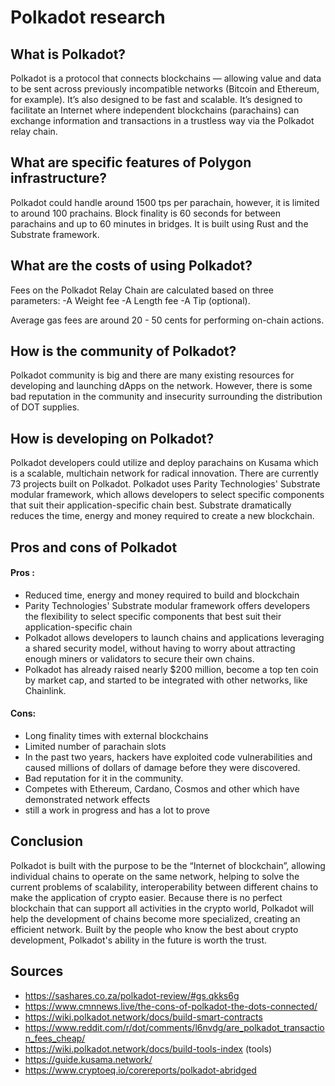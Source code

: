 # Polkadot research

## What is Polkadot?

Polkadot is a protocol that connects blockchains — allowing value and data to be sent across previously incompatible networks (Bitcoin and Ethereum, for example). It’s also designed to be fast and scalable. It’s designed to facilitate an Internet where independent blockchains (parachains) can exchange information and transactions in a trustless way via the Polkadot relay chain.

## What are specific features of Polygon infrastructure?

Polkadot could handle around 1500 tps per parachain, however, it is limited to around 100 prachains. Block finality is 60 seconds for between parachains and up to 60 minutes in bridges. It is built using Rust and the Substrate framework.

## What are the costs of using Polkadot?
Fees on the Polkadot Relay Chain are calculated based on three parameters:
-A Weight fee
-A Length fee
-A Tip (optional).

Average gas fees are around 20 - 50 cents for performing on-chain actions.

## How is the community of Polkadot?

Polkadot community is big and there are many existing resources for developing and launching dApps on the network. However, there is some bad reputation in the community and insecurity surrounding the distribution of DOT supplies.

## How is developing on Polkadot?

Polkadot developers could utilize and deploy parachains on Kusama which is a scalable, multichain network for radical innovation. There are currently 73 projects built on Polkadot. Polkadot uses Parity Technologies' Substrate modular framework, which allows developers to select specific components that suit their application-specific chain best. Substrate dramatically reduces the time, energy and money required to create a new blockchain.

## Pros and cons of Polkadot

#### Pros :

- Reduced time, energy and money required to build and blockchain
- Parity Technologies' Substrate modular framework offers developers the flexibility to select specific components that best suit their application-specific chain
- Polkadot allows developers to launch chains and applications leveraging a shared security model, without having to worry about attracting enough miners or validators to secure their own chains.
- Polkadot has already raised nearly $200 million, become a top ten coin by market cap, and started to be integrated with other networks, like Chainlink.

#### Cons:

- Long finality times with external blockchains
- Limited number of parachain slots
- In the past two years, hackers have exploited code vulnerabilities and caused millions of dollars of damage before they were discovered.
- Bad reputation for it in the community.
- Competes with Ethereum, Cardano, Cosmos and other which have demonstrated network effects
- still a work in progress and has a lot to prove

## Conclusion

Polkadot is built with the purpose to be the “Internet of blockchain”, allowing individual chains to operate on the same network, helping to solve the current problems of scalability, interoperability between different chains to make the application of crypto easier.
Because there is no perfect blockchain that can support all activities in the crypto world, Polkadot will help the development of chains become more specialized, creating an efficient network. Built by the people who know the best about crypto development, Polkadot's ability in the future is worth the trust.

## Sources

- https://sashares.co.za/polkadot-review/#gs.qkks6g
- https://www.cmnnews.live/the-cons-of-polkadot-the-dots-connected/
- https://wiki.polkadot.network/docs/build-smart-contracts
- https://www.reddit.com/r/dot/comments/l6nvdg/are_polkadot_transaction_fees_cheap/
- https://wiki.polkadot.network/docs/build-tools-index (tools)
- https://guide.kusama.network/
- https://www.cryptoeq.io/corereports/polkadot-abridged

